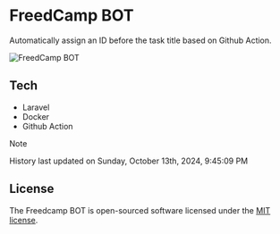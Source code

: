 # FreedCamp BOT

Automatically assign an ID before the task title based on Github Action.

![FreedCamp BOT](https://repository-images.githubusercontent.com/737932867/7d34798b-2680-471c-b089-a78a718d3d6a)

## Tech

- Laravel
- Docker
- Github Action

> [!NOTE]  
> History last updated on Sunday, October 13th, 2024, 9:45:09 PM

## License

The Freedcamp BOT is open-sourced software licensed under the [MIT license](https://opensource.org/licenses/MIT).
